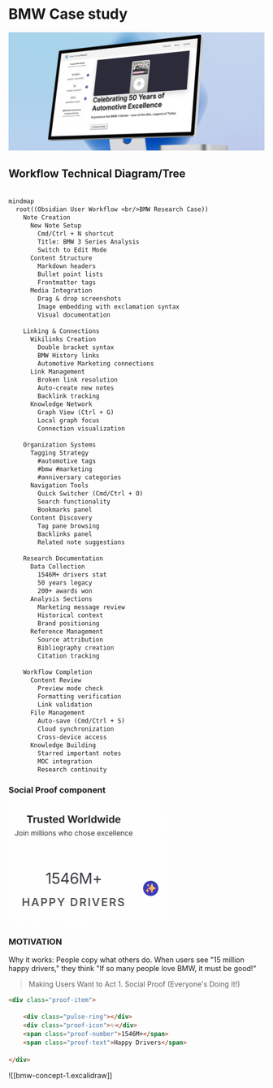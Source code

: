 # BMW Case study


![Banner Test](case-1.png)

## Workflow Technical Diagram/Tree


```mermaid

mindmap
  root((Obsidian User Workflow <br/>BMW Research Case))
    Note Creation
      New Note Setup
        Cmd/Ctrl + N shortcut
        Title: BMW 3 Series Analysis
        Switch to Edit Mode
      Content Structure
        Markdown headers
        Bullet point lists
        Frontmatter tags
      Media Integration
        Drag & drop screenshots
        Image embedding with exclamation syntax
        Visual documentation
    
    Linking & Connections
      Wikilinks Creation
        Double bracket syntax
        BMW History links
        Automotive Marketing connections
      Link Management
        Broken link resolution
        Auto-create new notes
        Backlink tracking
      Knowledge Network
        Graph View (Ctrl + G)
        Local graph focus
        Connection visualization
    
    Organization Systems
      Tagging Strategy
        #automotive tags
        #bmw #marketing
        #anniversary categories
      Navigation Tools
        Quick Switcher (Cmd/Ctrl + O)
        Search functionality
        Bookmarks panel
      Content Discovery
        Tag pane browsing
        Backlinks panel
        Related note suggestions
    
    Research Documentation
      Data Collection
        1546M+ drivers stat
        50 years legacy
        200+ awards won
      Analysis Sections
        Marketing message review
        Historical context
        Brand positioning
      Reference Management
        Source attribution
        Bibliography creation
        Citation tracking
    
    Workflow Completion
      Content Review
        Preview mode check
        Formatting verification
        Link validation
      File Management
        Auto-save (Cmd/Ctrl + S)
        Cloud synchronization
        Cross-device access
      Knowledge Building
        Starred important notes
        MOC integration
        Research continuity

```

### Social Proof component



![Banner Test](soc-proof-1.png)

### MOTIVATION
Why it works: People copy what others do. When users see "15 million happy drivers," they think "If so many people love BMW, it must be good!"
> Making Users Want to Act 1. Social Proof (Everyone's Doing It!)

```html
<div class="proof-item">

	<div class="pulse-ring"></div>
	<div class="proof-icon">✨</div>
	<span class="proof-number">1546M+</span>
	<span class="proof-text">Happy Drivers</span>

</div>

```

![[bmw-concept-1.excalidraw]]

